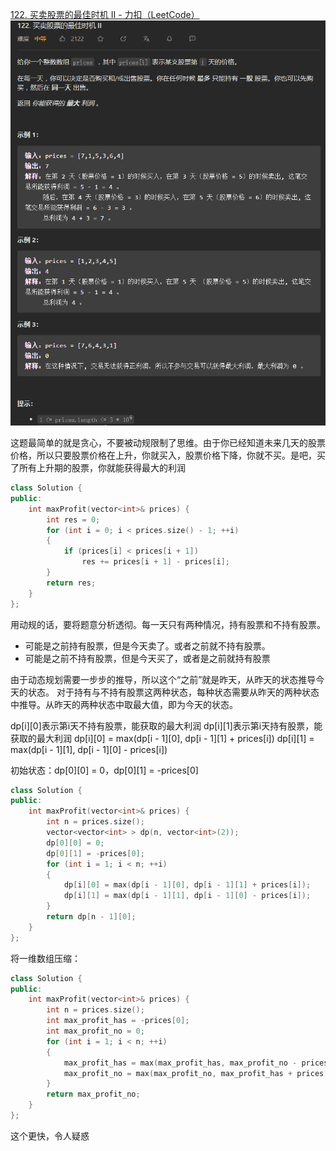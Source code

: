 [122. 买卖股票的最佳时机 II - 力扣（LeetCode）](https://leetcode.cn/problems/best-time-to-buy-and-sell-stock-ii/)
![image.png](https://raw.githubusercontent.com/ren77281/pigco-image/main/img/20230518230321.png)

这题最简单的就是贪心，不要被动规限制了思维。由于你已经知道未来几天的股票价格，所以只要股票价格在上升，你就买入，股票价格下降，你就不买。是吧，买了所有上升期的股票，你就能获得最大的利润
```cpp
class Solution {
public:
    int maxProfit(vector<int>& prices) {
        int res = 0;
        for (int i = 0; i < prices.size() - 1; ++i)
        {
            if (prices[i] < prices[i + 1])
                res += prices[i + 1] - prices[i];
        }
        return res;
    }
};
```
用动规的话，要将题意分析透彻。每一天只有两种情况，持有股票和不持有股票。
- 可能是之前持有股票，但是今天卖了。或者之前就不持有股票。
- 可能是之前不持有股票，但是今天买了，或者是之前就持有股票

由于动态规划需要一步步的推导，所以这个“之前”就是昨天，从昨天的状态推导今天的状态。
对于持有与不持有股票这两种状态，每种状态需要从昨天的两种状态中推导。从昨天的两种状态中取最大值，即为今天的状态。

dp\[i]\[0]表示第i天不持有股票，能获取的最大利润
dp\[i]\[1]表示第i天持有股票，能获取的最大利润
dp\[i]\[0] = max(dp\[i - 1]\[0], dp\[i - 1]\[1] + prices\[i])
dp\[i]\[1] = max(dp\[i - 1]\[1], dp\[i - 1]\[0] - prices\[i])

初始状态：dp\[0]\[0] = 0，dp\[0]\[1] = -prices\[0]
```cpp
class Solution {
public:
    int maxProfit(vector<int>& prices) {
        int n = prices.size();
        vector<vector<int> > dp(n, vector<int>(2));
        dp[0][0] = 0;
        dp[0][1] = -prices[0];
        for (int i = 1; i < n; ++i)
        {
            dp[i][0] = max(dp[i - 1][0], dp[i - 1][1] + prices[i]); 
            dp[i][1] = max(dp[i - 1][1], dp[i - 1][0] - prices[i]); 
        }
        return dp[n - 1][0];
    }
};
```
将一维数组压缩：
```cpp
class Solution {
public:
    int maxProfit(vector<int>& prices) {
        int n = prices.size();
        int max_profit_has = -prices[0];
        int max_profit_no = 0;
        for (int i = 1; i < n; ++i)
        {
            max_profit_has = max(max_profit_has, max_profit_no - prices[i]); 
            max_profit_no = max(max_profit_no, max_profit_has + prices[i]); 
        }
        return max_profit_no;
    }
};
```
这个更快，令人疑惑